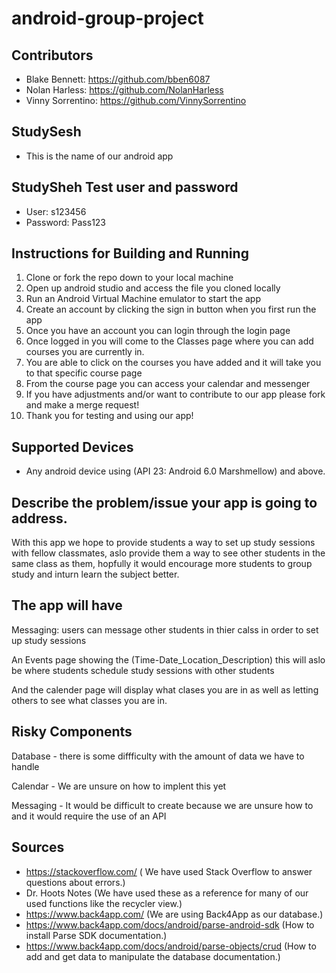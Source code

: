 # android-group-project

## Contributors
- Blake Bennett: https://github.com/bben6087
- Nolan Harless: https://github.com/NolanHarless
- Vinny Sorrentino: https://github.com/VinnySorrentino


## StudySesh
- This is the name of our android app

## StudySheh Test user and password 
- User: s123456
- Password: Pass123

## Instructions for Building and Running
1. Clone or fork the repo down to your local machine
2. Open up android studio and access the file you cloned locally
3. Run an Android Virtual Machine emulator to start the app
4. Create an account by clicking the sign in button when you first run the app
5. Once you have an account you can login through the login page
6. Once logged in you will come to the Classes page where you can add courses you are currently in.
7. You are able to click on the courses you have added and it will take you to that specific course page
8. From the course page you can access your calendar and messenger
9. If you have adjustments and/or want to contribute to our app please fork and make a merge request!
10. Thank you for testing and using our app!


## Supported Devices
- Any android device using (API 23: Android 6.0 Marshmellow) and above.


## Describe the problem/issue your app is going to address.

With this app we hope to provide students a way to set up study sessions with fellow classmates, aslo provide them a way to see other students in the same class as them, hopfully it would encourage more students to group study and inturn learn the subject better.


## The app will have
Messaging: users can message other students in thier calss in order to set up study sessions 

An Events page showing the (Time-Date_Location_Description) this will aslo be where students schedule study sessions with other students 

And the calender page will display what clases you are in as well as letting others to see what classes you are in.


## Risky Components 

Database - there is some diffficulty with the amount of data we have to handle

Calendar - We are unsure on how to implent this yet 

Messaging - It would be difficult to create because we are unsure how to and it would require the use of an API


## Sources 
- https://stackoverflow.com/ ( We have used Stack Overflow to answer questions about errors.)
- Dr. Hoots Notes (We have used these as a reference for many of our used functions like the recycler view.)
- https://www.back4app.com/ (We are using Back4App as our database.)
- https://www.back4app.com/docs/android/parse-android-sdk (How to install Parse SDK documentation.)
- https://www.back4app.com/docs/android/parse-objects/crud (How to add and get data to manipulate the database documentation.)
